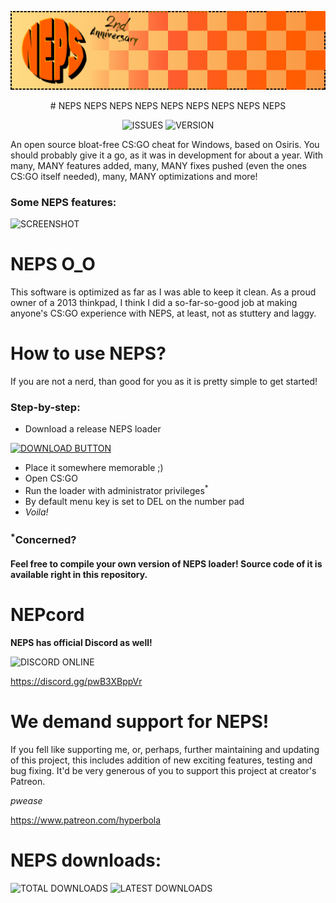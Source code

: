 ![COVER](https://raw.githubusercontent.com/degeneratehyperbola/NEPS/master/cover.png)

<div align="center">
# NEPS NEPS NEPS NEPS NEPS NEPS NEPS NEPS NEPS

![ISSUES](https://img.shields.io/github/issues/degeneratehyperbola/NEPS?color=orange&label=Issues&style=plastic)
![VERSION](https://img.shields.io/github/v/release/degeneratehyperbola/NEPS?color=orange&label=Version&style=plastic)
</div>

An open source bloat-free CS:GO cheat for Windows, based on Osiris.
You should probably give it a go, as it was in development for about a year.
With many, MANY features added, many, MANY fixes pushed (even the ones CS:GO itself needed), many, MANY optimizations and more!

### Some NEPS features:
![SCREENSHOT](https://raw.githubusercontent.com/degeneratehyperbola/NEPS/master/menu_neps.png)

# NEPS O_O
This software is optimized as far as I was able to keep it clean.
As a proud owner of a 2013 thinkpad, I think I did a so-far-so-good job at making anyone's CS:GO experience with NEPS, at least, not as stuttery and laggy.

# How to use NEPS?
If you are not a nerd, than good for you as it is pretty simple to get started!

### Step-by-step:
- Download a release NEPS loader

[![DOWNLOAD BUTTON](https://img.shields.io/badge/Download-latest-orange?style=plastic)](https://github.com/degeneratehyperbola/NEPS/releases/latest)

- Place it somewhere memorable ;)
- Open CS:GO
- Run the loader with administrator privileges<sup>*</sup>
- By default menu key is set to DEL on the number pad
- *Voila!*

### <sup>*</sup>Concerned?
#### Feel free to compile your own version of NEPS loader! Source code of it is available right in this repository.

# NEPcord
**NEPS has official Discord as well!**

![DISCORD ONLINE](https://img.shields.io/discord/715296405513830442?color=orange&label=Discord&style=plastic)

https://discord.gg/pwB3XBppVr

# We demand support for NEPS!
If you fell like supporting me, or, perhaps, further maintaining and updating of this project,
this includes addition of new exciting features, testing and bug fixing.
It'd be very generous of you to support this project at creator's Patreon.

*pwease*

https://www.patreon.com/hyperbola

# NEPS downloads:
![TOTAL DOWNLOADS](https://img.shields.io/github/downloads/degeneratehyperbola/NEPS/total?color=orange&label=Total&style=plastic)
![LATEST DOWNLOADS](https://img.shields.io/github/downloads/degeneratehyperbola/NEPS/latest/total?color=orange&label=Latest%20release&style=plastic)
